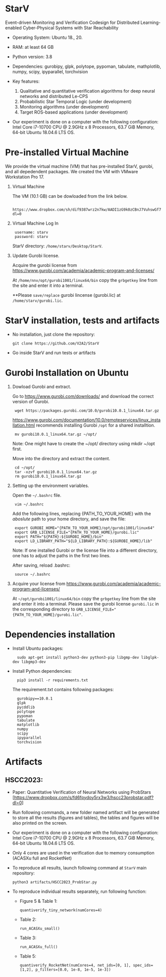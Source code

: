 # StarV
Event-driven Monitoring and Verification Codesign for Distributed Learning-enabled Cyber-Physical Systems with Star Reachability
 - Operating System: Ubuntu 18., 20.
 - RAM: at least 64 GB
 - Python version: 3.8
 - Dependencies: gurobipy, glpk, polytope, pypoman, tabulate, mathplotlib, numpy, scipy, ipyparallel, torchvision
 - Key features: 
    1) Qualitative and quantitative verification algorithms for deep neural networks and distributed Le-CPS 
    2) Probabilistic Star Temporal Logic (under development)
    3) Monitoring algorithms (under development)
    4) Target ROS-based applications (under development)

-  Our experiment is done on a computer with the following configuration: Intel Core i7-10700 CPU @ 2.9GHz x 8 Processors, 63.7 GiB Memory, 64-bit Ubuntu 18.04.6 LTS OS.

# Pre-installed Virtual Machine

We provide the virtual machine (VM) that has pre-installed StarV, gurobi, and all depedendent packages. We created the VM with VMware Workstation Pro 17.

1) Virtual Machine

   The VM (10.1 GB) can be dowloaded from the link below. 

        https://www.dropbox.com/sh/dif9387wrz2n7kw/AADI1zG9k0zCBnJ7VuhswGf7a?dl=0

2) Virtual Machine Log In

        username: starv
        password: starv 

   StarV directory: `/home/starv/Desktop/StarV`.

3) Update Gurobi license.

   Acquire the gurobi license from https://www.gurobi.com/academia/academic-program-and-licenses/

   At `/home/nnv/opt/gurobi1001/linux64/bin` copy the `grbgetkey` line from the site and enter it into a terminal.

   **Please `save/replace` gurobi lincense (gurobi.lic) at `/home/starv/gurobi.lic`.


# StarV installation, tests and artifacts

  - No installation, just clone the repository:
  
        git clone https://github.com/V2A2/StarV
        
  - Go inside StarV and run tests or artifacts
  

# Gurobi Installation on Ubuntu

1) Dowload Gurobi and extract.

   Go to https://www.gurobi.com/downloads/ and download the correct version of Gurobi.

        wget https://packages.gurobi.com/10.0/gurobi10.0.1_linux64.tar.gz

   https://www.gurobi.com/documentation/10.0/remoteservices/linux_installation.html recommends installing Gurobi `/opt` for a shared installtion.

        mv gurobi10.0.1_linux64.tar.gz ~/opt/

   Note: One might have to create the ~/opt/ directory using mkdir ~/opt first.

   Move into the directory and extract the content.

        cd ~/opt/
        tar -xzvf gurobi10.0.1_linux64.tar.gz
        rm gurobi10.0.1_linux64.tar.gz


2) Setting up the environment variables.

    Open the `~/.bashrc` file.

        vim ~/.bashrc

    Add the following lines, replacing {PATH_TO_YOUR_HOME} with the _aboslute_ path to your home directory, and save the file:

        export GUROBI_HOME="{PATH_TO_YOUR_HOME}/opt/gurobi1001/linux64"
        export GRB_LICENSE_FILE="{PATH_TO_YOUR_HOME}/gurobi.lic"
        export PATH="${PATH}:${GUROBI_HOME}/bin"
        export LD_LIBRARY_PATH="${LD_LIBRARY_PATH}:${GUROBI_HOME}/lib"

    Note: If one installed Gurobi or the license file into a different directory, one has to adjust the paths in the first two lines.

    After saving, reload .bashrc:

        source ~/.bashrc

3) Acquire your license from https://www.gurobi.com/academia/academic-program-and-licenses/

    At `~/opt/gurobi1001/linux64/bin` copy the `grbgetkey` line from the site and enter it into a terminal. Please save the gurobi license `gurobi.lic` in the corresponding directory to `GRB_LICENSE_FILE="{PATH_TO_YOUR_HOME}/gurobi.lic"`.
 
# Dependencies installation

- Install Ubuntu packages:

        sudo apt-get install python3-dev python3-pip libgmp-dev libglpk-dev libgmp3-dev 

- Install Python dependencies:

        pip3 install -r requirements.txt

  The requirement.txt contains following packages:

        gurobipy==10.0.1
        glpk
        pycddlib
        polytope
        pypoman
        tabulate
        matplotlib
        numpy
        scipy
        ipyparallel
        torchvision


        
        
# Artifacts 

## HSCC2023: 

- Paper: Quantitative Verification of Neural Networks using ProbStars [https://www.dropbox.com/s/fd6fpydoy5rx3w3/hscc23probstar.pdf?dl=0]

- Run following commands, a new folder named artifact will be generated to store all the results (figures and tables), the tables and figures will be also printed on the screen. 

- Our experiment is done on a computer with the following configuration: Intel Core i7-10700 CPU @ 2.9GHz x 8 Processors, 63.7 GiB Memory, 64-bit Ubuntu 18.04.6 LTS OS.

- Only 4 cores are used in the verification due to memory consumption (ACASXu full and RocketNet)

- To reproduce all results, launch following command at ```StarV``` main repository:

      python3 artifacts/HSCC2023_ProbStar.py

- To reproduce individual results separately, run following function:

    - Figure 5 & Table 1:
   
          quantiverify_tiny_network(numCores=4)
        
    - Table 2: 

          run_ACASXu_small()
        
    - Table 3: 
      
          run_ACASXu_full()
        
    - Table 5:

          quantiverify_RocketNet(numCores=4, net_ids=[0, 1], spec_ids=[1,2], p_filters=[0.0, 1e-8, 1e-5, 1e-3])


    